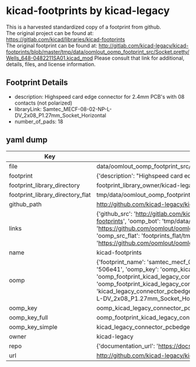 # kicad-footprints by kicad-legacy  
This is a harvested standardized copy of a footprint from github.  
The original project can be found at:  
https://gitlab.com/kicad/libraries/kicad-footprints  
The original footprint can be found at:
http://gitlab.com/kicad-legacy/kicad-footprints/blob/master/tmp/data/oomlout_oomp_footprint_src/Socket.pretty/Wells_648-0482211SA01.kicad_mod
Please consult that link for additional, details, files, and license information.  
## Footprint Details
* description: Highspeed card edge connector for 2.4mm PCB's with 08 contacts (not polarized)  
* libraryLink: Samtec_MECF-08-02-NP-L-DV_2x08_P1.27mm_Socket_Horizontal  
* number_of_pads: 18  
## yaml dump  
| Key | Value |  
| --- | --- |  
| file | data/oomlout_oomp_footprint_src/kicad-footprints/Connector_PCBEdge.pretty/Samtec_MECF-08-02-NP-L-DV_2x08_P1.27mm_Socket_Horizontal.kicad_mod |  
| footprint | {'description': "Highspeed card edge connector for 2.4mm PCB's with 08 contacts (not polarized)", 'libraryLink': 'Samtec_MECF-08-02-NP-L-DV_2x08_P1.27mm_Socket_Horizontal', 'number_of_pads': 18} |  
| footprint_library_directory | footprint_library_owner/kicad-legacy_kicad-footprints |  
| footprint_library_directory_flat | tmp/data/oomlout_oomp_footprint_src/footprints_flat/kicad_legacy_connector_pcbedge_samtec_mecf_08_02_np_l_dv_2x08_p1_27mm_socket_horizontal/working |  
| github_path | http://github.com/kicad-legacy/kicad-footprints/blob/master/tmp/data/oomlout_oomp_footprint_src/Connector_PCBEdge.pretty/Samtec_MECF-08-02-NP-L-DV_2x08_P1.27mm_Socket_Horizontal.kicad_mod |  
| links | {'github_src': 'http://gitlab.com/kicad-legacy/kicad-footprints/blob/master/tmp/data/oomlout_oomp_footprint_src/Socket.pretty/Wells_648-0482211SA01.kicad_mod', 'github_src_repo': 'https://gitlab.com/kicad/libraries/kicad-footprints', 'oomp_bot': 'tmp/data/oomlout_oomp_footprint_src/footprints/kicad_legacy_connector_pcbedge_samtec_mecf_08_02_np_l_dv_2x08_p1_27mm_socket_horizontal/working', 'oomp_bot_github': 'https://github.com/oomlout/oomlout_oomp_footprint_bot/tree/main/tmp/data/oomlout_oomp_footprint_src/footprints/kicad_legacy_connector_pcbedge_samtec_mecf_08_02_np_l_dv_2x08_p1_27mm_socket_horizontal/working', 'oomp_src_flat': 'footprints_flat/tmp/data/oomlout_oomp_footprint_src/footprints_flat/kicad_legacy_connector_pcbedge_samtec_mecf_08_02_np_l_dv_2x08_p1_27mm_socket_horizontal/working', 'oomp_src_flat_github': 'https://github.com/oomlout/oomlout_oomp_footprint_src/tree/main/tmp/data/oomlout_oomp_footprint_src/footprints_flat/kicad_legacy_connector_pcbedge_samtec_mecf_08_02_np_l_dv_2x08_p1_27mm_socket_horizontal/working'} |  
| name | kicad-footprints |  
| oomp | {'footprint_name': 'samtec_mecf_08_02_np_l_dv_2x08_p1_27mm_socket_horizontal', 'library_name': 'connector_pcbedge', 'md5': '506e41654b5ba7930408f86cba427a22', 'md5_10': '506e41654b', 'md5_5': '506e4', 'md5_6': '506e41', 'oomp_key': 'oomp_kicad_legacy_connector_pcbedge_samtec_mecf_08_02_np_l_dv_2x08_p1_27mm_socket_horizontal', 'oomp_key_extra': 'oomp_footprint_kicad_legacy_connector_pcbedge_samtec_mecf_08_02_np_l_dv_2x08_p1_27mm_socket_horizontal', 'oomp_key_full': 'oomp_footprint_kicad_legacy_connector_pcbedge_samtec_mecf_08_02_np_l_dv_2x08_p1_27mm_socket_horizontal_506e41', 'oomp_key_simple': 'kicad_legacy_connector_pcbedge_samtec_mecf_08_02_np_l_dv_2x08_p1_27mm_socket_horizontal', 'original_filename': 'data/oomlout_oomp_footprint_src/kicad-footprints/Connector_PCBEdge.pretty/Samtec_MECF-08-02-NP-L-DV_2x08_P1.27mm_Socket_Horizontal.kicad_mod', 'owner_name': 'kicad_legacy'} |  
| oomp_key | oomp_kicad_legacy_connector_pcbedge_samtec_mecf_08_02_np_l_dv_2x08_p1_27mm_socket_horizontal |  
| oomp_key_full | oomp_footprint_kicad_legacy_connector_pcbedge_samtec_mecf_08_02_np_l_dv_2x08_p1_27mm_socket_horizontal |  
| oomp_key_simple | kicad_legacy_connector_pcbedge_samtec_mecf_08_02_np_l_dv_2x08_p1_27mm_socket_horizontal |  
| owner | kicad-legacy |  
| repo | {'documentation_url': 'https://docs.github.com/rest/repos/repos#get-a-repository', 'message': 'Not Found'} |  
| url | http://github.com/kicad-legacy/kicad-footprints |  


